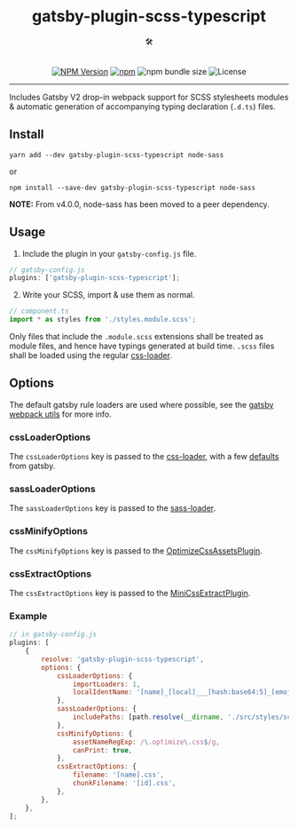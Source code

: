 <div align="center">
  <h1>gatsby-plugin-scss-typescript</h1>
  🛠️
</div>

<br />

<p align="center">
    <!-- <a href="https://circleci.com/gh/Debens/gatsby-plugin-scss-typescript"><img src="https://circleci.com/gh/Debens/gatsby-plugin-scss-typescript.svg?style=shield&circle-token=2d506be7c3ec07e440056881ce5c376f7618f214)" alt="CircleCI"/></a> -->
    <a href="https://www.npmjs.com/package/gatsby-plugin-scss-typescript"><img src="https://img.shields.io/npm/v/gatsby-plugin-scss-typescript.svg" alt="NPM Version" /></a>
    <a href="https://www.npmjs.com/package/gatsby-plugin-scss-typescript"><img src="https://img.shields.io/npm/dw/gatsby-plugin-scss-typescript.svg" alt="npm" /></a>
    <img src="https://img.shields.io/bundlephobia/min/gatsby-plugin-scss-typescript.svg" alt="npm bundle size" />
    <img src="https://img.shields.io/npm/l/gatsby-plugin-scss-typescript.svg" alt="License" />
</p>

<hr />

Includes Gatsby V2 drop-in webpack support for SCSS stylesheets modules & automatic generation of accompanying typing declaration (`.d.ts`) files.

## Install

`yarn add --dev gatsby-plugin-scss-typescript node-sass`

or

`npm install --save-dev gatsby-plugin-scss-typescript node-sass`

**NOTE:** From v4.0.0, node-sass has been moved to a peer dependency.

## Usage

1.  Include the plugin in your `gatsby-config.js` file.

```javascript
// gatsby-config.js
plugins: ['gatsby-plugin-scss-typescript'];
```

2.  Write your SCSS, import & use them as normal.

```javascript
// component.ts
import * as styles from './styles.module.scss';
```

Only files that include the `.module.scss` extensions shall be treated as module files, and hence have typings generated at build time. `.scss` files shall be loaded using the regular [css-loader](https://github.com/webpack-contrib/css-loader).

## Options

The default gatsby rule loaders are used where possible, see the [gatsby webpack utils](https://github.com/gatsbyjs/gatsby/blob/0deda7b5646b3eb8db1b1873faf13553311c4878/packages/gatsby/src/utils/webpack-utils.js) for more info.

### cssLoaderOptions

The `cssLoaderOptions` key is passed to the [css-loader](https://github.com/webpack-contrib/css-loader), with a few [defaults](https://github.com/gatsbyjs/gatsby/blob/0deda7b5646b3eb8db1b1873faf13553311c4878/packages/gatsby/src/utils/webpack-utils.js#L392-L403) from gatsby.

### sassLoaderOptions

The `sassLoaderOptions` key is passed to the [sass-loader](https://github.com/webpack-contrib/sass-loader).

### cssMinifyOptions

The `cssMinifyOptions` key is passed to the [OptimizeCssAssetsPlugin](https://github.com/NMFR/optimize-css-assets-webpack-plugin).

### cssExtractOptions

The `cssExtractOptions` key is passed to the [MiniCssExtractPlugin](https://github.com/gatsbyjs/gatsby/blob/0deda7b5646b3eb8db1b1873faf13553311c4878/packages/gatsby/src/utils/webpack-utils.js#L482-L487).

### Example

```javascript
// in gatsby-config.js
plugins: [
    {
        resolve: 'gatsby-plugin-scss-typescript',
        options: {
            cssLoaderOptions: {
                importLoaders: 1,
                localIdentName: '[name]_[local]___[hash:base64:5]_[emoji:1]',
            },
            sassLoaderOptions: {
                includePaths: [path.resolve(__dirname, './src/styles/scss')],
            },
            cssMinifyOptions: {
                assetNameRegExp: /\.optimize\.css$/g,
                canPrint: true,
            },
            cssExtractOptions: {
                filename: '[name].css',
                chunkFilename: '[id].css',
            },
        },
    },
];
```
